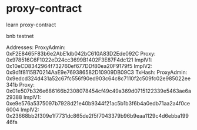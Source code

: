 # proxy-contract
learn proxy-contract

bnb testnet

Addresses:
    ProxyAdmin: 0xF2E8465F83b6e2AbE1db042bC610A83D2Ede092C
    Proxy: 0x978516C6F1022eD24cc3699B1402F3E87F4dc121
    ImplV1: 0x10eCD8342964f732760ef677DDf80ea20F9179f5
    ImplV2: 0x9d1f8115B70214AaE9e769386582D10909DB09C3
TxHash:
    ProxyAdmin: 0x9edcd324d431a52c67fc556f90ed903c64c8c7110f2c509fc02e985022ee341b
    Proxy: 0x01e507b326e686166b2308078454cf49c49a369d0715122339e5463ae6a29388
    ImplV1: 0xe9e576a5375097b7928d21e40b9344f21ac5b1b3f6b4a0edb71aa2a4f0ce6004
    ImplV2: 0x23668bb2f309e1f7731dc865de2f5f7043379b96b9eaa1129c4d6ebba19946fa
